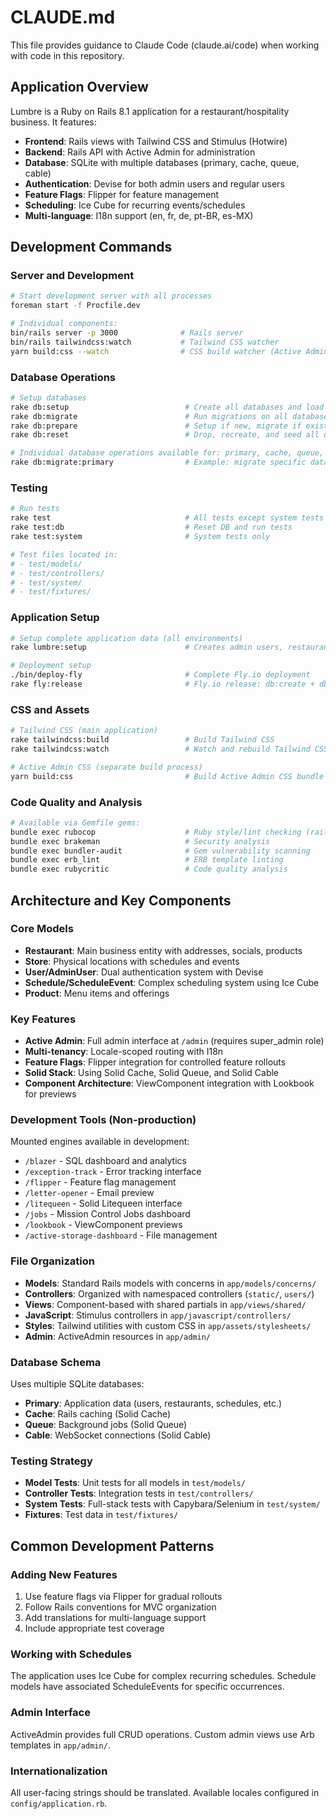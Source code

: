 # CLAUDE.md

This file provides guidance to Claude Code (claude.ai/code) when working with code in this repository.

## Application Overview

Lumbre is a Ruby on Rails 8.1 application for a restaurant/hospitality business. It features:

- **Frontend**: Rails views with Tailwind CSS and Stimulus (Hotwire)
- **Backend**: Rails API with Active Admin for administration
- **Database**: SQLite with multiple databases (primary, cache, queue, cable)
- **Authentication**: Devise for both admin users and regular users
- **Feature Flags**: Flipper for feature management
- **Scheduling**: Ice Cube for recurring events/schedules
- **Multi-language**: I18n support (en, fr, de, pt-BR, es-MX)

## Development Commands

### Server and Development
```bash
# Start development server with all processes
foreman start -f Procfile.dev

# Individual components:
bin/rails server -p 3000              # Rails server
bin/rails tailwindcss:watch           # Tailwind CSS watcher
yarn build:css --watch                # CSS build watcher (Active Admin)
```

### Database Operations
```bash
# Setup databases
rake db:setup                          # Create all databases and load seeds
rake db:migrate                        # Run migrations on all databases
rake db:prepare                        # Setup if new, migrate if existing
rake db:reset                          # Drop, recreate, and seed all databases

# Individual database operations available for: primary, cache, queue, cable
rake db:migrate:primary                # Example: migrate specific database
```

### Testing
```bash
# Run tests
rake test                              # All tests except system tests
rake test:db                           # Reset DB and run tests
rake test:system                       # System tests only

# Test files located in:
# - test/models/
# - test/controllers/
# - test/system/
# - test/fixtures/
```

### Application Setup
```bash
# Setup complete application data (all environments)
rake lumbre:setup                      # Creates admin users, restaurant data, menu items, etc.

# Deployment setup
./bin/deploy-fly                       # Complete Fly.io deployment
rake fly:release                       # Fly.io release: db:create + db:migrate + lumbre:setup
```

### CSS and Assets
```bash
# Tailwind CSS (main application)
rake tailwindcss:build                 # Build Tailwind CSS
rake tailwindcss:watch                 # Watch and rebuild Tailwind CSS

# Active Admin CSS (separate build process)
yarn build:css                         # Build Active Admin CSS bundle
```

### Code Quality and Analysis
```bash
# Available via Gemfile gems:
bundle exec rubocop                    # Ruby style/lint checking (rails-omakase)
bundle exec brakeman                   # Security analysis
bundle exec bundler-audit              # Gem vulnerability scanning
bundle exec erb_lint                   # ERB template linting
bundle exec rubycritic                 # Code quality analysis
```

## Architecture and Key Components

### Core Models
- **Restaurant**: Main business entity with addresses, socials, products
- **Store**: Physical locations with schedules and events
- **User/AdminUser**: Dual authentication system with Devise
- **Schedule/ScheduleEvent**: Complex scheduling system using Ice Cube
- **Product**: Menu items and offerings

### Key Features
- **Active Admin**: Full admin interface at `/admin` (requires super_admin role)
- **Multi-tenancy**: Locale-scoped routing with I18n
- **Feature Flags**: Flipper integration for controlled feature rollouts
- **Solid Stack**: Using Solid Cache, Solid Queue, and Solid Cable
- **Component Architecture**: ViewComponent integration with Lookbook for previews

### Development Tools (Non-production)
Mounted engines available in development:
- `/blazer` - SQL dashboard and analytics
- `/exception-track` - Error tracking interface
- `/flipper` - Feature flag management
- `/letter-opener` - Email preview
- `/litequeen` - Solid Litequeen interface
- `/jobs` - Mission Control Jobs dashboard
- `/lookbook` - ViewComponent previews
- `/active-storage-dashboard` - File management

### File Organization
- **Models**: Standard Rails models with concerns in `app/models/concerns/`
- **Controllers**: Organized with namespaced controllers (`static/`, `users/`)
- **Views**: Component-based with shared partials in `app/views/shared/`
- **JavaScript**: Stimulus controllers in `app/javascript/controllers/`
- **Styles**: Tailwind utilities with custom CSS in `app/assets/stylesheets/`
- **Admin**: ActiveAdmin resources in `app/admin/`

### Database Schema
Uses multiple SQLite databases:
- **Primary**: Application data (users, restaurants, schedules, etc.)
- **Cache**: Rails caching (Solid Cache)
- **Queue**: Background jobs (Solid Queue)
- **Cable**: WebSocket connections (Solid Cable)

### Testing Strategy
- **Model Tests**: Unit tests for all models in `test/models/`
- **Controller Tests**: Integration tests in `test/controllers/`
- **System Tests**: Full-stack tests with Capybara/Selenium in `test/system/`
- **Fixtures**: Test data in `test/fixtures/`

## Common Development Patterns

### Adding New Features
1. Use feature flags via Flipper for gradual rollouts
2. Follow Rails conventions for MVC organization
3. Add translations for multi-language support
4. Include appropriate test coverage

### Working with Schedules
The application uses Ice Cube for complex recurring schedules. Schedule models have associated ScheduleEvents for specific occurrences.

### Admin Interface
ActiveAdmin provides full CRUD operations. Custom admin views use Arb templates in `app/admin/`.

### Internationalization
All user-facing strings should be translated. Available locales configured in `config/application.rb`.